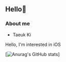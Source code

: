 ## Hello👋

### About me
 - Taeuk Ki
 
Hello, I'm interested in iOS


[![Anurag's GitHub stats](https://github-readme-stats.vercel.app/api?username=KiTaeUk&&show_icons=true&theme=dark)]
<!--
**KiTaeUK/KiTaeUk** is a ✨ _special_ ✨ repository because its `README.md` (this file) appears on your GitHub profile.

Here are some ideas to get you started:

- 🔭 I’m currently working on ...
- 🌱 I’m currently learning ...
- 👯 I’m looking to collaborate on ...
- 🤔 I’m looking for help with ...
- 💬 Ask me about ...
- 📫 How to reach me: ...
- 😄 Pronouns: ...
- ⚡ Fun fact: ...
-->

